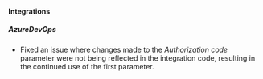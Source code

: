 
#### Integrations

##### AzureDevOps

- Fixed an issue where changes made to the *Authorization code* parameter were not being reflected in the integration code, resulting in the continued use of the first parameter.
